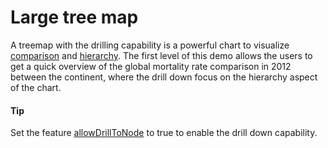 # Large tree map
A treemap with the drilling capability is a powerful chart to visualize [comparison](https://smartvikisogn.github.io/HChartsCatalog/webpages/comparison.html) and [hierarchy](https://smartvikisogn.github.io/HChartsCatalog/webpages/hierarchy.html). The first level of this demo allows the users to get a quick overview of the global mortality rate comparison in 2012 between the continent, where the drill down focus on the hierarchy aspect of the chart.

####  Tip
Set the feature [allowDrillToNode](http://api.highcharts.com/highcharts/plotOptions.treemap.allowDrillToNode) to true to enable the drill down capability.



